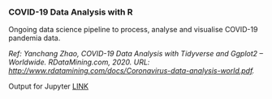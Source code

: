 ### COVID-19 Data Analysis with R
Ongoing data science pipeline to process, analyse and visualise COVID-19 pandemia data.

_Ref: Yanchang Zhao, COVID-19 Data Analysis with Tidyverse and Ggplot2 – Worldwide. RDataMining.com, 2020. 
URL: http://www.rdatamining.com/docs/Coronavirus-data-analysis-world.pdf._

Output for Jupyter [LINK](https://github.com/carlosug/COVID-19-Analytics/blob/master/outputs/Data%20Science%20in%20R%20workshop.ipynb)
